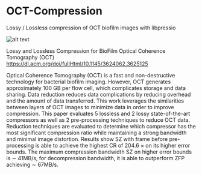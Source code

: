 # OCT-Compression
Lossy / Lossless compression of OCT biofilm images with libpressio


![alt text](http://url/to/img.png)



Lossy and Lossless Compression for BioFilm Optical Coherence Tomography (OCT)
https://dl.acm.org/doi/fullHtml/10.1145/3624062.3625125

Optical Coherence Tomography (OCT) is a fast and non-destructive technology for bacterial biofilm imaging. However, OCT generates approximately 100 GB per flow cell, which complicates storage and data sharing. Data reduction reduces data complications by reducing overhead and the amount of data transferred. This work leverages the similarities between layers of OCT images to minimize data in order to improve compression. This paper evaluates 5 lossless and 2 lossy state-of-the-art compressors as well as 2 pre-processing techniques to reduce OCT data. Reduction techniques are evaluated to determine which compressor has the most significant compression ratio while maintaining a strong bandwidth and minimal image distortion. Results show SZ with frame before pre-processing is able to achieve the highest CR of 204.6 × on its higher error bounds. The maximum compression bandwidth SZ on higher error bounds is ∼ 41MB/s, for decompression bandwidth, it is able to outperform ZFP achieving ∼ 67MB/s.
